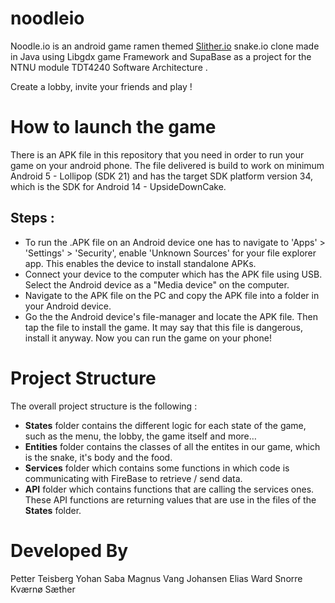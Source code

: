 # noodleio

Noodle.io is an android game ramen themed [Slither.io](https://en.wikipedia.org/wiki/Slither.io) snake.io clone made in Java using Libgdx game Framework and SupaBase as a project for the NTNU module TDT4240 Software Architecture .

Create a lobby, invite your friends and play !

# How to launch the game
There is an APK file in this repository that you need in order to run your game on your android phone.
The file delivered is build to work on minimum Android 5 - Lollipop (SDK 21) and has the target SDK platform version 34, which is the SDK for Android 14 - UpsideDownCake.

## Steps :
- To run the .APK file on an Android device one has to navigate to 'Apps' \> 'Settings' \> 'Security', enable 'Unknown Sources' for your file explorer app. This enables the device to install standalone APKs.
- Connect your device to the computer which has the APK file using USB. Select the Android device as a "Media device" on the computer.
- Navigate to the APK file on the PC and copy the APK file into a folder in your Android device.
- Go the the Android device's file-manager and locate the APK file. Then tap the file to install the game. It may say that this file is dangerous, install it anyway. Now you can run the game on your phone!

# Project Structure

The overall project structure is the following : 
- **States** folder contains the different logic for each state of the game, such as the menu, the lobby, the game itself and more…
- **Entities** folder contains the classes of all the entites in our game, which is the snake, it's body and the food.
- **Services** folder which contains some functions in which code is communicating with FireBase to retrieve / send data.
- **API** folder which contains functions that are calling the services ones. These API functions are returning values that are use in the files of the **States** folder.

# Developed By
Petter Teisberg
Yohan Saba
Magnus Vang Johansen
Elias Ward
Snorre Kværnø Sæther
